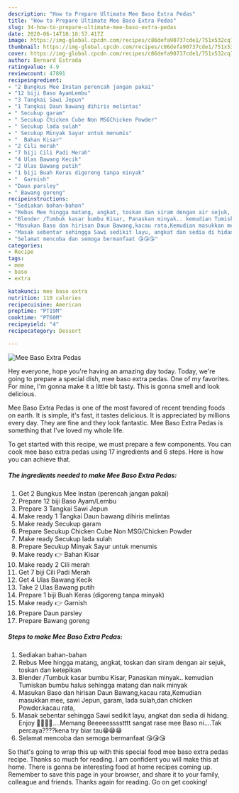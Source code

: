 ```yaml
---
description: "How to Prepare Ultimate Mee Baso Extra Pedas"
title: "How to Prepare Ultimate Mee Baso Extra Pedas"
slug: 34-how-to-prepare-ultimate-mee-baso-extra-pedas
date: 2020-06-14T18:18:57.417Z
image: https://img-global.cpcdn.com/recipes/c86defa90737cde1/751x532cq70/mee-baso-extra-pedas-resipi-foto-utama.jpg
thumbnail: https://img-global.cpcdn.com/recipes/c86defa90737cde1/751x532cq70/mee-baso-extra-pedas-resipi-foto-utama.jpg
cover: https://img-global.cpcdn.com/recipes/c86defa90737cde1/751x532cq70/mee-baso-extra-pedas-resipi-foto-utama.jpg
author: Bernard Estrada
ratingvalue: 4.9
reviewcount: 47891
recipeingredient:
- "2 Bungkus Mee Instan perencah jangan pakai"
- "12 biji Baso AyamLembu"
- "3 Tangkai Sawi Jepun"
- "1 Tangkai Daun bawang dihiris melintas"
- " Secukup garam"
- " Secukup Chicken Cube Non MSGChicken Powder"
- " Secukup lada sulah"
- " Secukup Minyak Sayur untuk menumis"
- "  Bahan Kisar"
- "2 Cili merah"
- "7 biji Cili Padi Merah"
- "4 Ulas Bawang Kecik"
- "2 Ulas Bawang putih"
- "1 biji Buah Keras digoreng tanpa minyak"
- "  Garnish"
- "Daun parsley"
- " Bawang goreng"
recipeinstructions:
- "Sediakan bahan-bahan"
- "Rebus Mee hingga matang, angkat, toskan dan siram dengan air sejuk, toskan dan ketepikan"
- "Blender /Tumbuk kasar bumbu Kisar, Panaskan minyak.. kemudian Tumiskan bumbu halus sehingga matang dan naik minyak"
- "Masukan Baso dan hirisan Daun Bawang,kacau rata,Kemudian masukkan mee, sawi Jepun, garam, lada sulah,dan chicken Powder.kacau rata,"
- "Masak sebentar sehingga Sawi sedikit layu, angkat dan sedia di hidang. Enjoy 🤤🤤🤤🤤....Memang Beeeeesssstttt sangat rase mee Baso ni....Tak percaya????kena try biar tau😁😁😁"
- "Selamat mencoba dan semoga bermanfaat 😘😘😘"
categories:
- Recipe
tags:
- mee
- baso
- extra

katakunci: mee baso extra 
nutrition: 110 calories
recipecuisine: American
preptime: "PT19M"
cooktime: "PT60M"
recipeyield: "4"
recipecategory: Dessert

---
```



![Mee Baso Extra Pedas](https://img-global.cpcdn.com/recipes/c86defa90737cde1/751x532cq70/mee-baso-extra-pedas-resipi-foto-utama.jpg)

Hey everyone, hope you're having an amazing day today. Today, we're going to prepare a special dish, mee baso extra pedas. One of my favorites. For mine, I'm gonna make it a little bit tasty. This is gonna smell and look delicious.

Mee Baso Extra Pedas is one of the most favored of recent trending foods on earth. It is simple, it's fast, it tastes delicious. It is appreciated by millions every day. They are fine and they look fantastic. Mee Baso Extra Pedas is something that I've loved my whole life.




To get started with this recipe, we must prepare a few components. You can cook mee baso extra pedas using 17 ingredients and 6 steps. Here is how you can achieve that.

<!--inarticleads1-->

##### The ingredients needed to make Mee Baso Extra Pedas:

1. Get 2 Bungkus Mee Instan (perencah jangan pakai)
1. Prepare 12 biji Baso Ayam/Lembu
1. Prepare 3 Tangkai Sawi Jepun
1. Make ready 1 Tangkai Daun bawang dihiris melintas
1. Make ready  Secukup garam
1. Prepare  Secukup Chicken Cube Non MSG/Chicken Powder
1. Make ready  Secukup lada sulah
1. Prepare  Secukup Minyak Sayur untuk menumis
1. Make ready  👉 Bahan Kisar
1. Make ready 2 Cili merah
1. Get 7 biji Cili Padi Merah
1. Get 4 Ulas Bawang Kecik
1. Take 2 Ulas Bawang putih
1. Prepare 1 biji Buah Keras (digoreng tanpa minyak)
1. Make ready  👉 Garnish
1. Prepare Daun parsley
1. Prepare  Bawang goreng




<!--inarticleads2-->

##### Steps to make Mee Baso Extra Pedas:

1. Sediakan bahan-bahan
1. Rebus Mee hingga matang, angkat, toskan dan siram dengan air sejuk, toskan dan ketepikan
1. Blender /Tumbuk kasar bumbu Kisar, Panaskan minyak.. kemudian Tumiskan bumbu halus sehingga matang dan naik minyak
1. Masukan Baso dan hirisan Daun Bawang,kacau rata,Kemudian masukkan mee, sawi Jepun, garam, lada sulah,dan chicken Powder.kacau rata,
1. Masak sebentar sehingga Sawi sedikit layu, angkat dan sedia di hidang. Enjoy 🤤🤤🤤🤤....Memang Beeeeesssstttt sangat rase mee Baso ni....Tak percaya????kena try biar tau😁😁😁
1. Selamat mencoba dan semoga bermanfaat 😘😘😘




So that's going to wrap this up with this special food mee baso extra pedas recipe. Thanks so much for reading. I am confident you will make this at home. There is gonna be interesting food at home recipes coming up. Remember to save this page in your browser, and share it to your family, colleague and friends. Thanks again for reading. Go on get cooking!
